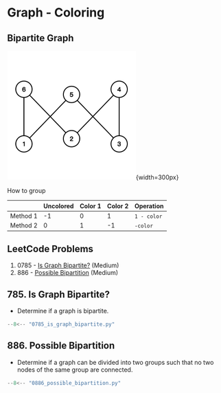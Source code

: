 # Graph - Coloring

## Bipartite Graph

![graph_bipartite](../imgs/graph_bipartite.png){width=300px}

How to group

|          | Uncolored | Color 1 | Color 2 | Operation   |
| -------- | --------- | ------- | ------- | ----------- |
| Method 1 | -1        | 0       | 1       | `1 - color` |
| Method 2 | 0         | 1       | -1      | `-color`    |

## LeetCode Problems

1. 0785 - [Is Graph Bipartite?](https://leetcode.com/problems/is-graph-bipartite/) (Medium)
2. 886 - [Possible Bipartition](https://leetcode.com/problems/possible-bipartition/) (Medium)

## 785. Is Graph Bipartite?

- Determine if a graph is bipartite.

```python
--8<-- "0785_is_graph_bipartite.py"
```

## 886. Possible Bipartition

- Determine if a graph can be divided into two groups such that no two nodes of the same group are connected.

```python
--8<-- "0886_possible_bipartition.py"
```
